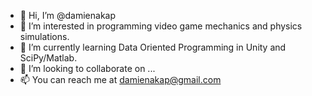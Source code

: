 - 👋 Hi, I’m @damienakap
- 👀 I’m interested in programming video game mechanics and physics simulations.
- 🌱 I’m currently learning Data Oriented Programming in Unity and SciPy/Matlab.
- 💞️ I’m looking to collaborate on ...
- 📫 You can reach me at damienakap@gmail.com

<!---
damienakap/damienakap is a ✨ special ✨ repository because its `README.md` (this file) appears on your GitHub profile.
You can click the Preview link to take a look at your changes.
--->
